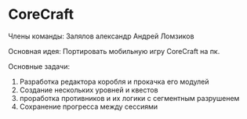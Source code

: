 # CoreCraft
Члены команды:
  Залялов александр
  Андрей Ломзиков

Основная идея:
  Портировать мобильную игру CoreCraft на пк.

Основные задачи:
  1. Разработка редактора коробля и прокачка его модулей
  2. Создание нескольких уровней и квестов
  3. проработка противников и их логики с сегментным разрушенем
  4. Сохранение прогресса между сессиями
